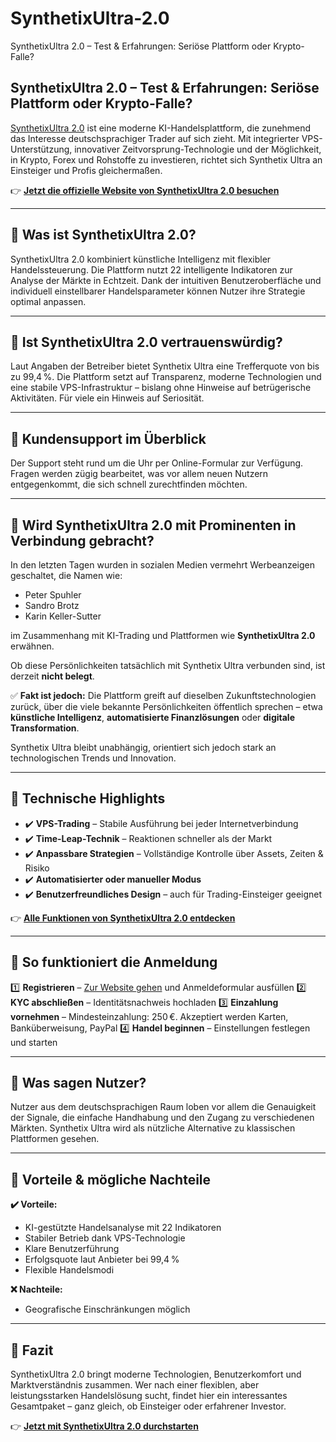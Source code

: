 # SynthetixUltra-2.0
SynthetixUltra 2.0 – Test &amp; Erfahrungen: Seriöse Plattform oder Krypto-Falle?
## SynthetixUltra 2.0 – Test & Erfahrungen: Seriöse Plattform oder Krypto-Falle?

[SynthetixUltra 2.0](https://synthetixultra.ch) ist eine moderne KI-Handelsplattform, die zunehmend das Interesse deutschsprachiger Trader auf sich zieht. Mit integrierter VPS-Unterstützung, innovativer Zeitvorsprung-Technologie und der Möglichkeit, in Krypto, Forex und Rohstoffe zu investieren, richtet sich Synthetix Ultra an Einsteiger und Profis gleichermaßen.

👉 **[Jetzt die offizielle Website von SynthetixUltra 2.0 besuchen](https://synthetixultra.ch)**

---

## 📌 Was ist SynthetixUltra 2.0?

SynthetixUltra 2.0 kombiniert künstliche Intelligenz mit flexibler Handelssteuerung. Die Plattform nutzt 22 intelligente Indikatoren zur Analyse der Märkte in Echtzeit. Dank der intuitiven Benutzeroberfläche und individuell einstellbarer Handelsparameter können Nutzer ihre Strategie optimal anpassen.

---

## 📌 Ist SynthetixUltra 2.0 vertrauenswürdig?

Laut Angaben der Betreiber bietet Synthetix Ultra eine Trefferquote von bis zu 99,4 %. Die Plattform setzt auf Transparenz, moderne Technologien und eine stabile VPS-Infrastruktur – bislang ohne Hinweise auf betrügerische Aktivitäten. Für viele ein Hinweis auf Seriosität.

---

## 📌 Kundensupport im Überblick

Der Support steht rund um die Uhr per Online-Formular zur Verfügung. Fragen werden zügig bearbeitet, was vor allem neuen Nutzern entgegenkommt, die sich schnell zurechtfinden möchten.

---

## 📌 Wird SynthetixUltra 2.0 mit Prominenten in Verbindung gebracht?

In den letzten Tagen wurden in sozialen Medien vermehrt Werbeanzeigen geschaltet, die Namen wie:

- Peter Spuhler
- Sandro Brotz
- Karin Keller-Sutter

im Zusammenhang mit KI-Trading und Plattformen wie **SynthetixUltra 2.0** erwähnen.

Ob diese Persönlichkeiten tatsächlich mit Synthetix Ultra verbunden sind, ist derzeit **nicht belegt**.

✅ **Fakt ist jedoch:** Die Plattform greift auf dieselben Zukunftstechnologien zurück, über die viele bekannte Persönlichkeiten öffentlich sprechen – etwa **künstliche Intelligenz**, **automatisierte Finanzlösungen** oder **digitale Transformation**.

Synthetix Ultra bleibt unabhängig, orientiert sich jedoch stark an technologischen Trends und Innovation.

---

## 📌 Technische Highlights

- ✔️ **VPS-Trading** – Stabile Ausführung bei jeder Internetverbindung
- ✔️ **Time-Leap-Technik** – Reaktionen schneller als der Markt
- ✔️ **Anpassbare Strategien** – Vollständige Kontrolle über Assets, Zeiten & Risiko
- ✔️ **Automatisierter oder manueller Modus**
- ✔️ **Benutzerfreundliches Design** – auch für Trading-Einsteiger geeignet

👉 **[Alle Funktionen von SynthetixUltra 2.0 entdecken](https://synthetixultra.ch)**

---

## 📌 So funktioniert die Anmeldung

1️⃣ **Registrieren** – [Zur Website gehen](https://synthetixultra.ch) und Anmeldeformular ausfüllen
2️⃣ **KYC abschließen** – Identitätsnachweis hochladen
3️⃣ **Einzahlung vornehmen** – Mindesteinzahlung: 250 €. Akzeptiert werden Karten, Banküberweisung, PayPal
4️⃣ **Handel beginnen** – Einstellungen festlegen und starten

---

## 📌 Was sagen Nutzer?

Nutzer aus dem deutschsprachigen Raum loben vor allem die Genauigkeit der Signale, die einfache Handhabung und den Zugang zu verschiedenen Märkten. Synthetix Ultra wird als nützliche Alternative zu klassischen Plattformen gesehen.

---

## 📌 Vorteile & mögliche Nachteile

**✔️ Vorteile:**
- KI-gestützte Handelsanalyse mit 22 Indikatoren
- Stabiler Betrieb dank VPS-Technologie
- Klare Benutzerführung
- Erfolgsquote laut Anbieter bei 99,4 %
- Flexible Handelsmodi

**❌ Nachteile:**
- Geografische Einschränkungen möglich

---

## 📌 Fazit

SynthetixUltra 2.0 bringt moderne Technologien, Benutzerkomfort und Marktverständnis zusammen. Wer nach einer flexiblen, aber leistungsstarken Handelslösung sucht, findet hier ein interessantes Gesamtpaket – ganz gleich, ob Einsteiger oder erfahrener Investor.

👉 **[Jetzt mit SynthetixUltra 2.0 durchstarten](https://synthetixultra.ch)**
